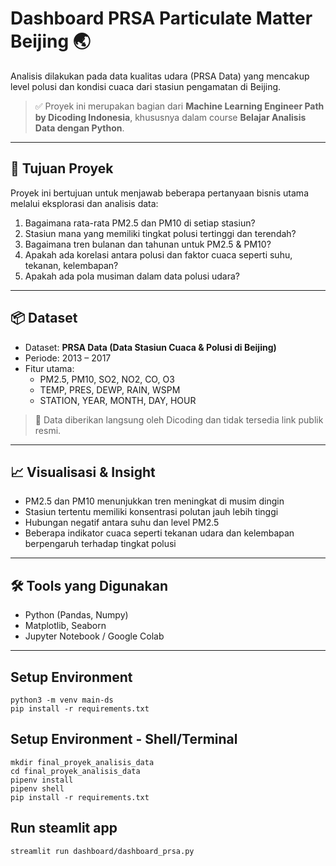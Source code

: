 # Dashboard PRSA Particulate Matter Beijing 🌏
Analisis dilakukan pada data kualitas udara (PRSA Data) yang mencakup level polusi dan kondisi cuaca dari stasiun pengamatan di Beijing.
> ✅ Proyek ini merupakan bagian dari **Machine Learning Engineer Path by Dicoding Indonesia**, khususnya dalam course **Belajar Analisis Data dengan Python**.

---
## 🎯 Tujuan Proyek

Proyek ini bertujuan untuk menjawab beberapa pertanyaan bisnis utama melalui eksplorasi dan analisis data:

1. Bagaimana rata-rata PM2.5 dan PM10 di setiap stasiun?
2. Stasiun mana yang memiliki tingkat polusi tertinggi dan terendah?
3. Bagaimana tren bulanan dan tahunan untuk PM2.5 & PM10?
4. Apakah ada korelasi antara polusi dan faktor cuaca seperti suhu, tekanan, kelembapan?
5. Apakah ada pola musiman dalam data polusi udara?

---
## 📦 Dataset

- Dataset: **PRSA Data (Data Stasiun Cuaca & Polusi di Beijing)**
- Periode: 2013 – 2017
- Fitur utama:
  - PM2.5, PM10, SO2, NO2, CO, O3
  - TEMP, PRES, DEWP, RAIN, WSPM
  - STATION, YEAR, MONTH, DAY, HOUR

>📌 Data diberikan langsung oleh Dicoding dan tidak tersedia link publik resmi.
>
---
## 📈 Visualisasi & Insight

- PM2.5 dan PM10 menunjukkan tren meningkat di musim dingin
- Stasiun tertentu memiliki konsentrasi polutan jauh lebih tinggi
- Hubungan negatif antara suhu dan level PM2.5
- Beberapa indikator cuaca seperti tekanan udara dan kelembapan berpengaruh terhadap tingkat polusi

---
## 🛠️ Tools yang Digunakan

- Python (Pandas, Numpy)
- Matplotlib, Seaborn
- Jupyter Notebook / Google Colab

---
## Setup Environment
```
python3 -m venv main-ds
pip install -r requirements.txt
```


## Setup Environment - Shell/Terminal

```
mkdir final_proyek_analisis_data
cd final_proyek_analisis_data
pipenv install
pipenv shell
pip install -r requirements.txt
```


## Run steamlit app
```
streamlit run dashboard/dashboard_prsa.py
```
